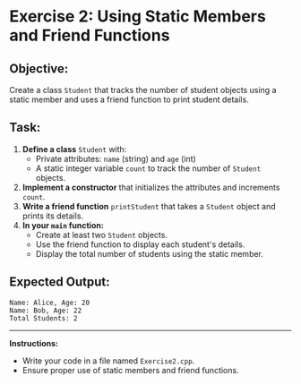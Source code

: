# Exercise 2: Using Static Members and Friend Functions

## Objective:
Create a class `Student` that tracks the number of student objects using a static member and uses a friend function to print student details.

## Task:
1. **Define a class** `Student` with:
   - Private attributes: `name` (string) and `age` (int)
   - A static integer variable `count` to track the number of `Student` objects.
2. **Implement a constructor** that initializes the attributes and increments `count`.
3. **Write a friend function** `printStudent` that takes a `Student` object and prints its details.
4. **In your `main` function:**
   - Create at least two `Student` objects.
   - Use the friend function to display each student's details.
   - Display the total number of students using the static member.

## Expected Output:
```
Name: Alice, Age: 20
Name: Bob, Age: 22
Total Students: 2
```

---

**Instructions:**
- Write your code in a file named `Exercise2.cpp`.
- Ensure proper use of static members and friend functions.
```
